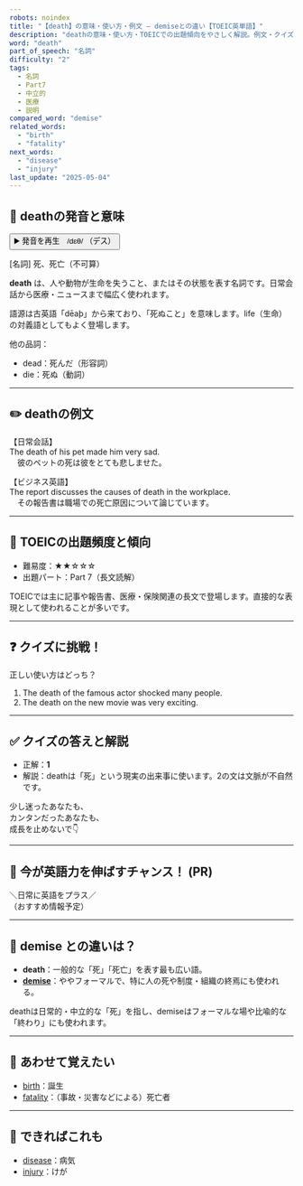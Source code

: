 ```yaml
---
robots: noindex
title: "【death】の意味・使い方・例文 ― demiseとの違い【TOEIC英単語】"
description: "deathの意味・使い方・TOEICでの出題傾向をやさしく解説。例文・クイズ付きでdemiseとの違いもわかりやすく学べます。"
word: "death"
part_of_speech: "名詞"
difficulty: "2"
tags:
  - 名詞
  - Part7
  - 中立的
  - 医療
  - 説明
compared_word: "demise"
related_words:
  - "birth"
  - "fatality"
next_words:
  - "disease"
  - "injury"
last_update: "2025-05-04"
---
```


## 🔰 deathの発音と意味

<button class="play-audio" onclick="playTTS('death')">
  <span class="play-audio-main">
    ▶️ 発音を再生　/dɛθ/
  </span>
  <span class="play-audio-sub">
    （デス）
  </span>
</button>

[名詞] 死、死亡（不可算）

**death** は、人や動物が生命を失うこと、またはその状態を表す名詞です。日常会話から医療・ニュースまで幅広く使われます。

語源は古英語「dēaþ」から来ており、「死ぬこと」を意味します。life（生命）の対義語としてもよく登場します。

他の品詞：  
- dead：死んだ（形容詞）
- die：死ぬ（動詞）

---

## ✏️ deathの例文

【日常会話】  
The death of his pet made him very sad.  
　彼のペットの死は彼をとても悲しませた。

【ビジネス英語】  
The report discusses the causes of death in the workplace.  
　その報告書は職場での死亡原因について論じています。

---

## 🎯 TOEICの出題頻度と傾向

- 難易度：★★☆☆☆
- 出題パート：Part 7（長文読解）

TOEICでは主に記事や報告書、医療・保険関連の長文で登場します。直接的な表現として使われることが多いです。

---

## ❓ クイズに挑戦！

正しい使い方はどっち？

1. The death of the famous actor shocked many people.  
2. The death on the new movie was very exciting.

---

## ✅ クイズの答えと解説

- 正解：**1**
- 解説：deathは「死」という現実の出来事に使います。2の文は文脈が不自然です。

少し迷ったあなたも、  
カンタンだったあなたも、  
成長を止めないで👇️

---

## 🚀 今が英語力を伸ばすチャンス！ (PR)

<div class="info-center">
＼日常に英語をプラス／<br>  
（おすすめ情報予定）
</div>

---

## 🤔  demise との違いは？

- **death**：一般的な「死」「死亡」を表す最も広い語。
- **[demise](/word/demise/)**：ややフォーマルで、特に人の死や制度・組織の終焉にも使われる。

deathは日常的・中立的な「死」を指し、demiseはフォーマルな場や比喩的な「終わり」にも使われます。

---

## 🧩 あわせて覚えたい

- [birth](/word/birth/)：誕生
- [fatality](/word/fatality/)：（事故・災害などによる）死亡者

---

## 📖 できればこれも

- [disease](/word/disease/)：病気
- [injury](/word/injury/)：けが

<!-- cvid: aid22_bid23 -->

